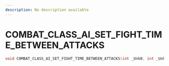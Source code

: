```yaml
---
description: No description available 
---
```


# COMBAT_CLASS_AI_SET_FIGHT_TIME_BETWEEN_ATTACKS

```cpp
void COMBAT_CLASS_AI_SET_FIGHT_TIME_BETWEEN_ATTACKS(int _Unk0, int _Unk1);
```